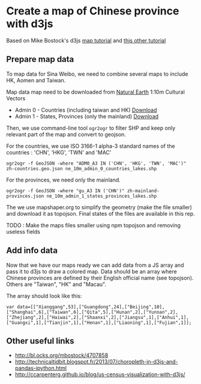 # Create a map of Chinese province with d3js

Based on Mike Bostock's d3js [map tutorial](http://bost.ocks.org/mike/map/) and [this other tutorial](http://www.tnoda.com/blog/2013-12-07)

## Prepare map data

To map data for Sina Weibo, we need to combine several maps to include HK, Aomen and Taiwan. 

Map data map need to be downloaded from [Natural Earth](www.naturalearthdata.com) 1:10m Cultural Vectors 

* Admin 0 - Countries (including taiwan and HK)  [Download](http://www.naturalearthdata.com/http//www.naturalearthdata.com/download/10m/cultural/ne_10m_admin_0_countries_lakes.zip)
* Admin 1 - States, Provinces (only the mainland) [Download](http://www.naturalearthdata.com/http//www.naturalearthdata.com/download/10m/cultural/ne_10m_admin_1_states_provinces_lakes.zip)

Then, we use command-line tool ```ogr2ogr``` to filter SHP and keep only relevant part of the map and convert to geojson.

For the countries, we use ISO 3166-1 alpha-3 standard names of the countries : 'CHN', 'HKG', 'TWN' and 'MAC'
 
    ogr2ogr -f GeoJSON -where "ADM0_A3 IN ('CHN', 'HKG', 'TWN', 'MAC')" zh-countries.geo.json ne_10m_admin_0_countries_lakes.shp

For the provinces, we need only the mainland.
    
    ogr2ogr -f GeoJSON -where "gu_A3 IN ('CHN')" zh-mainland-provinces.json ne_10m_admin_1_states_provinces_lakes.shp 

The we use mapshaper.org to simplify the geometry (make the file smaller) and download it as topojson. Final states of the files are available in this rep. 

TODO : Make the maps files smaller using npm topojson and removing useless fields

## Add info data

Now that we have our maps ready we can add data from a JS array and pass it to d3js to draw a colored map. Data should be an array where Chinese provinces are defined by their English official name (see topojson). Others are  "Taiwan", "HK" and "Macau". 

The array should look like this:

    var data=[["Xianggang",53],["Guangdong",24],["Beijing",10],["Shanghai",6],["Taiwan",6],["Qita",5],["Hunan",2],["Yunnan",2],["Zhejiang",2],["Haiwai",2],["Shaanxi",2],["Jiangsu",1],["Anhui",1],["Guangxi",1],["Tianjin",1],["Henan",1],["Liaoning",1],["Fujian",1]];



## Other useful links

* http://bl.ocks.org/mbostock/4707858
* http://technicaltidbit.blogspot.fr/2013/07/choropleth-in-d3js-and-pandas-ipython.html
* http://ccarpenterg.github.io/blog/us-census-visualization-with-d3js/